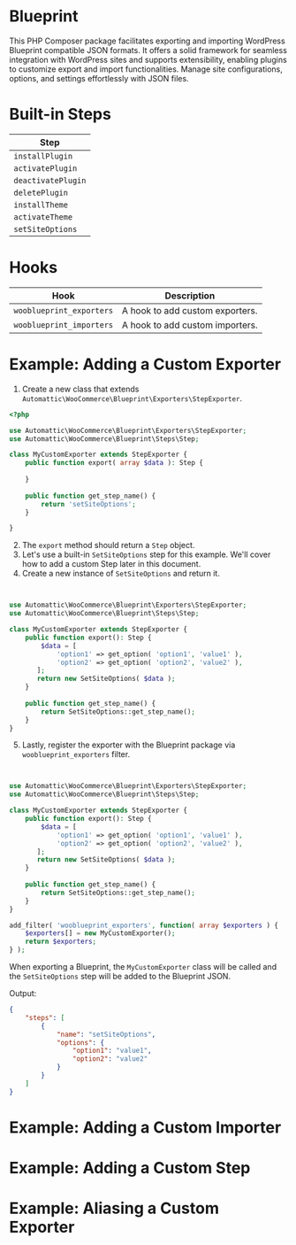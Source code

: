 # Blueprint

This PHP Composer package facilitates exporting and importing WordPress Blueprint compatible JSON formats. 
It offers a solid framework for seamless integration with WordPress sites and supports extensibility, 
enabling plugins to customize export and import functionalities. Manage site configurations, options, 
and settings effortlessly with JSON files.

# Built-in Steps

| Step             | 
|------------------| 
| `installPlugin`  | 
| `activatePlugin` | 
| `deactivatePlugin` | 
| `deletePlugin`   | 
| `installTheme`   | 
| `activateTheme`  | 
| `setSiteOptions` | 


# Hooks


| Hook                     | Description                     |
|--------------------------|---------------------------------|
| `wooblueprint_exporters` | A hook to add custom exporters. |
| `wooblueprint_importers` | A hook to add custom importers. |

# Example: Adding a Custom Exporter

1. Create a new class that extends `Automattic\WooCommerce\Blueprint\Exporters\StepExporter`.

```php
<?php

use Automattic\WooCommerce\Blueprint\Exporters\StepExporter;
use Automattic\WooCommerce\Blueprint\Steps\Step;

class MyCustomExporter extends StepExporter {
    public function export( array $data ): Step {
       
    }
    
    public function get_step_name() {
        return 'setSiteOptions';
    }

}
```

2. The `export` method should return a `Step` object.
3. Let's use a built-in `SetSiteOptions` step for this example. We'll cover how to add a custom Step later in this document.
4. Create a new instance of `SetSiteOptions` and return it.

```php


use Automattic\WooCommerce\Blueprint\Exporters\StepExporter;
use Automattic\WooCommerce\Blueprint\Steps\Step;

class MyCustomExporter extends StepExporter {
    public function export(): Step {
        $data = [
            'option1' => get_option( 'option1', 'value1' ),
            'option2' => get_option( 'option2', 'value2' ),
       ];
       return new SetSiteOptions( $data );
    }
    
    public function get_step_name() {
        return SetSiteOptions::get_step_name();
    }
}

```
5. Lastly, register the exporter with the Blueprint package via `wooblueprint_exporters` filter.

```php


use Automattic\WooCommerce\Blueprint\Exporters\StepExporter;
use Automattic\WooCommerce\Blueprint\Steps\Step;

class MyCustomExporter extends StepExporter {
    public function export(): Step {
        $data = [
            'option1' => get_option( 'option1', 'value1' ),
            'option2' => get_option( 'option2', 'value2' ),
       ];
       return new SetSiteOptions( $data );
    }
    
    public function get_step_name() {
        return SetSiteOptions::get_step_name();
    }
}

add_filter( 'wooblueprint_exporters', function( array $exporters ) {
    $exporters[] = new MyCustomExporter();
    return $exporters;
} );

```
When exporting a Blueprint, the `MyCustomExporter` class will be called and the `SetSiteOptions` step will be added to the Blueprint JSON.

Output:
    
  ```json
  {
      "steps": [
          {
              "name": "setSiteOptions",
              "options": {
                  "option1": "value1",
                  "option2": "value2"
              }
          }
      ]
  }
  ```

# Example: Adding a Custom Importer
# Example: Adding a Custom Step
# Example: Aliasing a Custom Exporter
